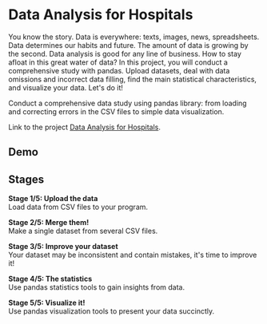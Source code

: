 # Data Analysis for Hospitals
You know the story. Data is everywhere: texts, images, news, spreadsheets. Data determines our habits and future. The amount of data is growing by the second. Data analysis is good for any line of business. How to stay afloat in this great water of data? In this project, you will conduct a comprehensive study with pandas. Upload datasets, deal with data omissions and incorrect data filling, find the main statistical characteristics, and visualize your data. Let's do it!

Conduct a comprehensive data study using pandas library: from loading and correcting errors in the CSV files to simple data visualization.

Link to the project [Data Analysis for Hospitals](https://hyperskill.org/projects/152).

## Demo


## Stages
**Stage 1/5: Upload the data**\
Load data from CSV files to your program.

**Stage 2/5: Merge them!**\
Make a single dataset from several CSV files.

**Stage 3/5: Improve your dataset**\
Your dataset may be inconsistent and contain mistakes, it's time to improve it!

**Stage 4/5: The statistics**\
Use pandas statistics tools to gain insights from data.

**Stage 5/5: Visualize it!**\
Use pandas visualization tools to present your data succinctly.
